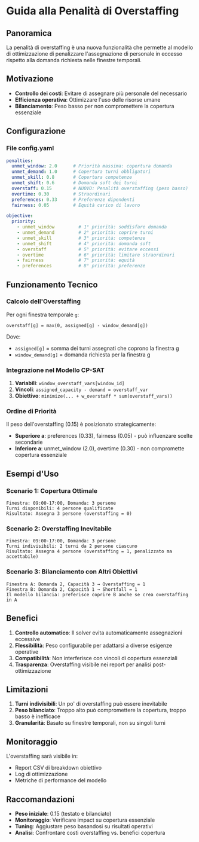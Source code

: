 # Guida alla Penalità di Overstaffing

## Panoramica

La penalità di overstaffing è una nuova funzionalità che permette al modello di ottimizzazione di penalizzare l'assegnazione di personale in eccesso rispetto alla domanda richiesta nelle finestre temporali.

## Motivazione

- **Controllo dei costi**: Evitare di assegnare più personale del necessario
- **Efficienza operativa**: Ottimizzare l'uso delle risorse umane
- **Bilanciamento**: Peso basso per non compromettere la copertura essenziale

## Configurazione

### File config.yaml

```yaml
penalties:
  unmet_window: 2.0      # Priorità massima: copertura domanda
  unmet_demand: 1.0      # Copertura turni obbligatori
  unmet_skill: 0.8       # Copertura competenze
  unmet_shift: 0.6       # Domanda soft dei turni
  overstaff: 0.15        # NUOVO: Penalità overstaffing (peso basso)
  overtime: 0.30         # Straordinari
  preferences: 0.33      # Preferenze dipendenti
  fairness: 0.05         # Equità carico di lavoro

objective:
  priority:
    - unmet_window         # 1° priorità: soddisfare domanda
    - unmet_demand         # 2° priorità: coprire turni
    - unmet_skill          # 3° priorità: competenze
    - unmet_shift          # 4° priorità: domanda soft
    - overstaff            # 5° priorità: evitare eccessi
    - overtime             # 6° priorità: limitare straordinari
    - fairness             # 7° priorità: equità
    - preferences          # 8° priorità: preferenze
```

## Funzionamento Tecnico

### Calcolo dell'Overstaffing

Per ogni finestra temporale `g`:

```
overstaff[g] = max(0, assigned[g] - window_demand[g])
```

Dove:
- `assigned[g]` = somma dei turni assegnati che coprono la finestra g
- `window_demand[g]` = domanda richiesta per la finestra g

### Integrazione nel Modello CP-SAT

1. **Variabili**: `window_overstaff_vars[window_id]`
2. **Vincoli**: `assigned_capacity - demand = overstaff_var`
3. **Obiettivo**: `minimize(... + w_overstaff * sum(overstaff_vars))`

### Ordine di Priorità

Il peso dell'overstaffing (0.15) è posizionato strategicamente:

- **Superiore a**: preferences (0.33), fairness (0.05) - può influenzare scelte secondarie
- **Inferiore a**: unmet_window (2.0), overtime (0.30) - non compromette copertura essenziale

## Esempi d'Uso

### Scenario 1: Copertura Ottimale
```
Finestra: 09:00-17:00, Domanda: 3 persone
Turni disponibili: 4 persone qualificate
Risultato: Assegna 3 persone (overstaffing = 0)
```

### Scenario 2: Overstaffing Inevitabile
```
Finestra: 09:00-17:00, Domanda: 3 persone
Turni indivisibili: 2 turni da 2 persone ciascuno
Risultato: Assegna 4 persone (overstaffing = 1, penalizzato ma accettabile)
```

### Scenario 3: Bilanciamento con Altri Obiettivi
```
Finestra A: Domanda 2, Capacità 3 → Overstaffing = 1
Finestra B: Domanda 2, Capacità 1 → Shortfall = 1
Il modello bilancia: preferisce coprire B anche se crea overstaffing in A
```

## Benefici

1. **Controllo automatico**: Il solver evita automaticamente assegnazioni eccessive
2. **Flessibilità**: Peso configurabile per adattarsi a diverse esigenze operative
3. **Compatibilità**: Non interferisce con vincoli di copertura essenziali
4. **Trasparenza**: Overstaffing visibile nei report per analisi post-ottimizzazione

## Limitazioni

1. **Turni indivisibili**: Un po' di overstaffing può essere inevitabile
2. **Peso bilanciato**: Troppo alto può compromettere la copertura, troppo basso è inefficace
3. **Granularità**: Basato su finestre temporali, non su singoli turni

## Monitoraggio

L'overstaffing sarà visibile in:
- Report CSV di breakdown obiettivo
- Log di ottimizzazione
- Metriche di performance del modello

## Raccomandazioni

- **Peso iniziale**: 0.15 (testato e bilanciato)
- **Monitoraggio**: Verificare impact su copertura essenziale
- **Tuning**: Aggiustare peso basandosi su risultati operativi
- **Analisi**: Confrontare costi overstaffing vs. benefici copertura
